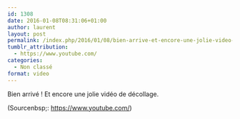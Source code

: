 ```yaml
---
id: 1308
date: 2016-01-08T08:31:06+01:00
author: laurent
layout: post
permalink: /index.php/2016/01/08/bien-arrive-et-encore-une-jolie-video-de/
tumblr_attribution:
  - https://www.youtube.com/
categories:
  - Non classé
format: video
---
```

Bien arrivé ! Et encore une jolie vidéo de décollage.

<div class="attribution">
  (<span>Sourcenbsp;:</span> <a href="https://www.youtube.com/">https://www.youtube.com/</a>)
</div>